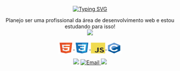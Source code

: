 <p align="center">
  <a href="https://git.io/typing-svg">
    <img src="https://readme-typing-svg.demolab.com?font=Fira+Code&weight=600&size=25&pause=1000&color=ffffff&random=false&width=435&height=40&lines=Ol%C3%A1%2C+Eu+sou+a+Elaine!" alt="Typing SVG">
  </a>
</p>

<div align="center">
  Planejo ser uma profissional da área de desenvolvimento web e estou estudando para isso!
</div>

<div align="center">
<a href="https://github.com/alveslaine">
  <img height="150em" src="https://github-readme-stats.vercel.app/api/top-langs/?username=alveslaine&layout=compact&langs_count=7&theme=dark"/>
</div>

  <div style="display: inline_block" align="center"><br>
  <img align="center" alt="HTML" height="30" width="40" src="https://raw.githubusercontent.com/devicons/devicon/master/icons/html5/html5-original.svg">
  <img align="center" alt="CSS" height="30" width="40" src="https://raw.githubusercontent.com/devicons/devicon/master/icons/css3/css3-original.svg">
  <img align="center" alt="JavaScript" height="30" width="40" src="https://raw.githubusercontent.com/devicons/devicon/master/icons/javascript/javascript-original.svg">
  <img align="center" alt="C" height="30" width="40" src="https://raw.githubusercontent.com/devicons/devicon/master/icons/c/c-original.svg">
</div>

  <p></p>
  <div align="center"> 
  <a href="https://www.instagram.com/mateus_amoavida_2/">
    <img src="https://img.shields.io/badge/-Instagram-%23E4405F?style=for-the-badge&logo=instagram&logoColor=white"></a>
  <a href="mailto:er3734343@gmail.com">
    <img src="https://img.shields.io/badge/-Email-%23333?style=for-the-badge&logo=gmail&logoColor=white" alt="Email">
    </a>
  <a href="https://www.linkedin.com/in/mateus-de-souza-devjava/">
    <img src="https://img.shields.io/badge/-LinkedIn-%230077B5?style=for-the-badge&logo=linkedin&logoColor=white"></a> 
</div>
